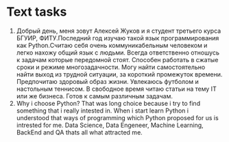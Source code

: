 # Text tasks
1) Добрый день, меня зовут Алексей Жуков и я студент третьего курса БГУИР, ФИТУ.Последний год изучаю такой язык программирования как Python.Считаю себя очень коммуникабельным человеком и легко нахожу общий язык с людьми. Всегда ответственно отношусь к задачам которые передомной стоят. Способен работать в сжатые сроки и режиме многозадачности. Могу найти самостоятельно найти выход из трудной ситуации, за короткий промежуток времени. Предпочитаю здоровый образ жизни. Увлекаюсь футболом и настольным теннисом. В свободное время читаю статьи на тему IT или же бизнеса. Готов к самым различным задачам. 
2) Why i choose Python? That was long choice because i try to find something that i really intested in. When i start learn Python i understood that ways of programming which Python proposed for us is intrested for me. Data Science, Data Engeneer, Machine Learning, BackEnd and QA thats all what attracted me. 
